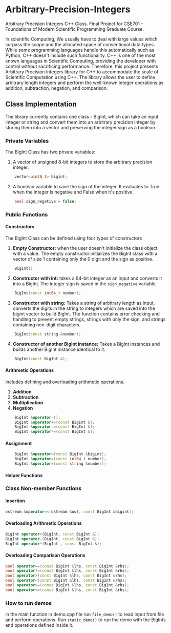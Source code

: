 # Arbitrary-Precision-Integers

Arbitrary Precision Integers C++ Class. Final Project for CSE701 - Foundations of Modern Scientific Programming Graduate Course.

In scientific Computing, We usually have to deal with large values which surpass the scope and the allocated space of conventional data types. While some programming languages handle this automatically such as Python, C++ doesn't include such functionality. C++ is one of the most known languages in Scientific Computing, providing the developer with control without sacrificing performance. Therefore, this project presents Arbitrary Precision Integers library for C++ to accommodate the scale of Scientific Computation using C++. The library allows the user to define arbitrary length integers and perform the well-known integer operations as addition, subtraction, negation, and comparison.


## Class Implementation

The library currently contains one class - BigInt, which can take an input integer or string and convert them into an arbitrary precision integer by storing them into a vector and preserving the integer sign as a boolean.

### Private Variables 
The BigInt Class has two private variables:
1. A vector of unsigned 8-bit integers to store the arbitrary precision integer.
```cpp
    vector<uint8_t> bigint;
```
2. A boolean variable to save the sign of the integer. It evaluates to True when the integer is negative and False when it's positive.
```cpp
    bool sign_negative = false;
```

### Public Functions

#### Constructors 
The BigInt Class can be defined using four types of constructors

1. **Empty Constructor:** when the user doesn't initialize the class object with a value. The empty constructor initializes the BigInt class with a vector of size 1 containing only the 0 digit and the sign as positive.

```cpp
    BigInt();
```

2. **Constructor with int:** takes a 64-bit integer as an input and converts it into a BigInt. The integer sign is saved in the `sign_negative` variable.

```cpp
    BigInt(const int64_t number);
```

3. **Constructor with string:** Takes a string of arbitrary length as input, converts the digits in the string to integers which are saved into the bigint vector to build BigInt. The function contains error checking and handling to prevent empty strings, strings with only the sign, and strings containing non-digit characters.

```cpp
    BigInt(const string &number);
```
4. **Constructor of another BigInt instance:** Takes a BigInt instances and builds another BigInt instance identical to it.

```cpp
    BigInt(const BigInt &);
```

#### Arithmetic Operations


Includes defining and overloading arithmetic operations.

1. **Addition**
2. **Subtraction**
3. **Multiplication**
4. **Negation**

```cpp
    BigInt &operator-();
    BigInt &operator+=(const BigInt &);
    BigInt &operator-=(const BigInt &);
    BigInt &operator*=(const BigInt &);
```

#### Assignment 

```cpp
    BigInt &operator=(const BigInt &bigint);
    BigInt &operator=(const int64_t number);
    BigInt &operator=(const string &number);
```


#### Helper Functions




### Class Non-member Functions

#### Insertion

```cpp
ostream &operator<<(ostream &out, const BigInt &bigint);
```

#### Overloading Arithmetic Operations

```cpp
BigInt operator+(BigInt, const BigInt &);
BigInt operator-(BigInt, const BigInt &);
BigInt operator*(BigInt , const BigInt &);
```

#### Overloading Comparison Operations
```cpp
bool operator==(const BigInt &lhs, const BigInt &rhs);
bool operator!=(const BigInt &lhs, const BigInt &rhs);
bool operator>(const BigInt &lhs, const BigInt &rhs);
bool operator<(const BigInt &lhs, const BigInt &rhs);
bool operator>=(const BigInt &lhs, const BigInt &rhs);
bool operator<=(const BigInt &lhs, const BigInt &rhs);
```

### How to run demos
in the main function in demo.cpp file run `file_demo()` to read input from file and perform operations. Run `static_demo()` to run the demo with the BigInts and operations defined inside it.